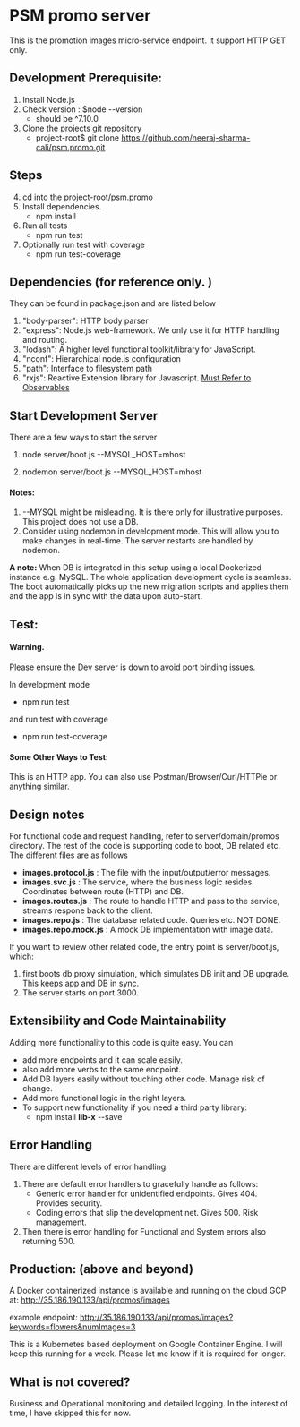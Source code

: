 # PSM promo server 
This is the promotion images micro-service endpoint. It support HTTP GET only.

## Development Prerequisite:
1. Install Node.js 
2. Check version : $node --version 
    * should be ^7.10.0
3. Clone the projects git repository
    * project-root$ git clone https://github.com/neeraj-sharma-cali/psm.promo.git

## Steps
4. cd into the project-root/psm.promo
5. Install dependencies.
    * npm install
6. Run all tests
    * npm run test
7. Optionally run test with coverage
    * npm run test-coverage 

## Dependencies (for reference only. )
They can be found in package.json and are listed below
1. "body-parser": HTTP body parser
2. "express": Node.js web-framework. We only use it for HTTP handling and routing.
3. "lodash": A higher level functional toolkit/library for JavaScript.
4. "nconf": Hierarchical node.js configuration
5. "path": Interface to filesystem path
6. "rxjs": Reactive Extension library for Javascript. [Must Refer to Observables](http://reactivex.io/documentation/observable.html)
 
## Start Development Server
There are a few ways to start the server
1. node server/boot.js --MYSQL_HOST=mhost

2. nodemon server/boot.js --MYSQL_HOST=mhost

#### Notes:
1. --MYSQL might be misleading. It is there only for illustrative purposes. This project does not use a DB. 
2. Consider using nodemon in development mode. 
This will allow you to make changes in real-time. The server restarts are handled by nodemon.

**A note:** 
When DB is integrated in this setup using a local Dockerized instance e.g. MySQL. The whole application development cycle is seamless.
The boot automatically picks up the new migration scripts and applies them and the app is in sync with the data upon auto-start. 
 
## Test:
#### Warning.
Please ensure the Dev server is down to avoid port binding issues.

In development mode
* npm run test

and run test with coverage
* npm run test-coverage 

#### Some Other Ways to Test:
This is an HTTP app. You can also use Postman/Browser/Curl/HTTPie or anything similar.
 
## Design notes

For functional code and request handling, refer to server/domain/promos directory. The rest of the code is supporting code to boot, DB related etc. 
The different files are as follows
* **images.protocol.js** : The file with the input/output/error messages.
* **images.svc.js** : The service, where the business logic resides. Coordinates between route (HTTP) and DB.
* **images.routes.js** : The route to handle HTTP and pass to the service, streams respone back to the client.
* **images.repo.js** : The database related code. Queries etc. NOT DONE.
* **images.repo.mock.js** : A mock DB implementation with image data.

If you want to review other related code, the entry point is server/boot.js, which: 
1. first boots db proxy simulation, which simulates DB init and DB upgrade. This keeps app and DB in sync.
3. The server starts on port 3000.
 
## Extensibility and Code Maintainability
Adding more functionality to this code is quite easy. You can 
* add more endpoints and it can scale easily.
* also add more verbs to the same endpoint.
* Add DB layers easily without touching other code. Manage risk of change.
* Add more functional logic in the right layers.
* To support new functionality if you need a third party library:
    * npm install **lib-x** --save

## Error Handling
There are different levels of error handling.
1. There are default error handlers to gracefully handle as follows:
    * Generic error handler for unidentified endpoints. Gives 404. Provides security.
    * Coding errors that slip the development net. Gives 500. Risk management. 
2. Then there is error handling for Functional and System errors also returning 500.

## Production: (above and beyond)
A Docker containerized instance is available and running on the cloud GCP at:
 http://35.186.190.133/api/promos/images
 
 example endpoint:
 http://35.186.190.133/api/promos/images?keywords=flowers&numImages=3

This is a Kubernetes based deployment on Google Container Engine. I will keep this running for a week. Please let me know if it is required for longer.
 
## What is not covered?
Business and Operational monitoring and detailed logging. In the interest of time, I have skipped this for now. 